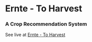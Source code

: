 # Ernte - To Harvest
### A Crop Recommendation System

See live at [Ernte - To Harvest](vineethwilson15.pythonanywhere.com)
